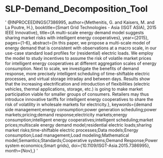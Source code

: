 # SLP-Demand_Decomposition_Tool


'
@INPROCEEDINGS{7386995, 
author={Methenitis, G. and Kaisers, M. and La Poutre, H.}, 
booktitle={Smart Grid Technologies - Asia (ISGT ASIA), 2015 IEEE Innovative}, 
title={A multi-scale energy demand model suggests sharing market risks with intelligent energy cooperatives}, 
year={2015}, 
pages={1-6}, 
abstract={In this paper, we propose a multi-scale model of energy demand that is consistent with observations at a macro scale, in our use-case standard load profiles for (residential) electric loads. We employ the model to study incentives to assume the risk of volatile market prices for intelligent energy cooperatives at different aggregation scales of energy consumption. Next to scale, we investigate the benefits of demand response, more precisely intelligent scheduling of time-shiftable electric processes, and virtual storage intraday and between days. Results show that the increasing electrification and introduction of flexibilities (electric vehicles, thermal applications, storage, etc.) is going to make market participation viable for smaller groups of consumers. Retailers may thus introduce innovative tariffs for intelligent energy cooperatives to share the risk of volatility in wholesale markets for electricity.}, 
keywords={demand side management;energy consumption;power generation scheduling;power markets;pricing;demand response;electricity markets;energy consumption;intelligent energy cooperatives;intelligent scheduling;market prices;multiscale energy demand model;residential electric loads;sharing market risks;time-shiftable electric processes;Data models;Energy consumption;Load management;Load modeling;Mathematical model;Semantics;Standards;Cooperative systems;Demand Response;Power system economics;Smart grids}, 
doi={10.1109/ISGT-Asia.2015.7386995}, 
month={Nov},}
'
